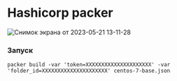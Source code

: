 # Hashicorp packer 

![Снимок экрана от 2023-05-21 13-11-28](https://github.com/alexnet123/pics/assets/75438030/4164c097-ffc7-411f-b998-93a9c2bc6303)

### Запуск


```
packer build -var 'token=XXXXXXXXXXXXXXXXXXXXX' -var 'folder_id=XXXXXXXXXXXXXXXXXXXXX' centos-7-base.json

```